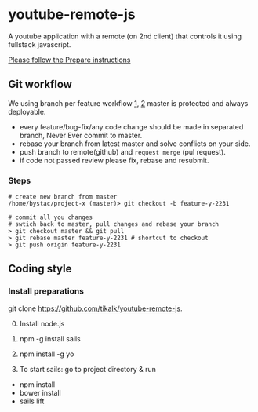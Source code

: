 youtube-remote-js
=================
A youtube application with a remote (on 2nd client) that controls it using fullstack javascript.

[Please follow the Prepare instructions](https://github.com/tikalk/youtube-remote-js/wiki/Prepare)

Git workflow
-----

We using branch per feature workflow [1](http://randyfay.com/content/rebase-workflow-git), [2](http://www.atlassian.com/git/workflows#!workflow-feature-branch) master is protected and always deployable.
- every feature/bug-fix/any code change should be made in separated branch, Never Ever commit to master.
- rebase your branch from latest master and solve conflicts on your side.
- push branch to remote(github) and `request merge` (pul request).
- if code not passed review please fix, rebase and resubmit.

### Steps
```
# create new branch from master
/home/bystac/project-x (master)> git checkout -b feature-y-2231

# commit all you changes
# swtich back to master, pull changes and rebase your branch
> git checkout master && git pull
> git rebase master feature-y-2231 # shortcut to checkout 
> git push origin feature-y-2231
```

Coding style
---

### Install preparations
git clone https://github.com/tikalk/youtube-remote-js.


0) Install node.js

1) npm -g install sails
2) npm install -g yo
3) To start sails:
go to project directory & run
* npm install
* bower install
* sails lift
